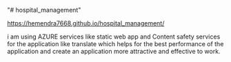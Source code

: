 "# hospital_management" 


https://hemendra7668.github.io/hospital_management/
 

i am using AZURE services like static web app and Content safety services for the application like  translate which helps for the best performance of the application and create an application more attractive and effective to work.
